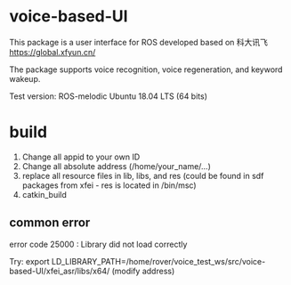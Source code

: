 # voice-based-UI
This package is a user interface for ROS developed based on 科大讯飞 https://global.xfyun.cn/

The package supports voice recognition, voice regeneration, and keyword wakeup.

Test version:
ROS-melodic
Ubuntu 18.04 LTS (64 bits)

# build
1. Change all appid to your own ID
2. Change all absolute address (/home/your_name/...)
3. replace all resource files in lib, libs, and res 
    (could be found in sdf packages from xfei - res is located in /bin/msc)
4. catkin_build

## common error
error code 25000 : Library did not load correctly

Try:    export LD_LIBRARY_PATH=/home/rover/voice_test_ws/src/voice-based-UI/xfei_asr/libs/x64/  (modify address)

